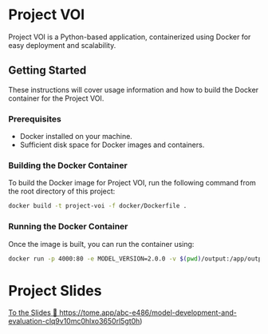 # Project VOI

Project VOI is a Python-based application, containerized using Docker for easy deployment and scalability.

## Getting Started

These instructions will cover usage information and how to build the Docker container for the Project VOI.

### Prerequisites

- Docker installed on your machine.
- Sufficient disk space for Docker images and containers.

### Building the Docker Container

To build the Docker image for Project VOI, run the following command from the root directory of this project:

```bash
docker build -t project-voi -f docker/Dockerfile .
```
### Running the Docker Container

Once the image is built, you can run the container using:

```bash
docker run -p 4000:80 -e MODEL_VERSION=2.0.0 -v $(pwd)/output:/app/output/results project-voi
```

# Project Slides
[To the Slides 👋 ](https://tome.app/abc-e486/model-development-and-evaluation-clq9v10mc0hlxo3650rl5gt0h)https://tome.app/abc-e486/model-development-and-evaluation-clq9v10mc0hlxo3650rl5gt0h)
